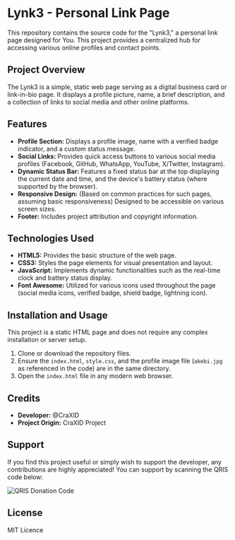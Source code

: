 # Lynk3 - Personal Link Page

This repository contains the source code for the "Lynk3," a personal link page designed for You. This project provides a centralized hub for accessing various online profiles and contact points.

## Project Overview

The Lynk3 is a simple, static web page serving as a digital business card or link-in-bio page. It displays a profile picture, name, a brief description, and a collection of links to social media and other online platforms.

## Features

*   **Profile Section:** Displays a profile image, name with a verified badge indicator, and a custom status message.
*   **Social Links:** Provides quick access buttons to various social media profiles (Facebook, GitHub, WhatsApp, YouTube, X/Twitter, Instagram).
*   **Dynamic Status Bar:** Features a fixed status bar at the top displaying the current date and time, and the device's battery status (where supported by the browser).
*   **Responsive Design:** (Based on common practices for such pages, assuming basic responsiveness) Designed to be accessible on various screen sizes.
*   **Footer:** Includes project attribution and copyright information.

## Technologies Used

*   **HTML5:** Provides the basic structure of the web page.
*   **CSS3:** Styles the page elements for visual presentation and layout.
*   **JavaScript:** Implements dynamic functionalities such as the real-time clock and battery status display.
*   **Font Awesome:** Utilized for various icons used throughout the page (social media icons, verified badge, shield badge, lightning icon).

## Installation and Usage

This project is a static HTML page and does not require any complex installation or server setup.

1.  Clone or download the repository files.
2.  Ensure the `index.html`, `style.css`, and the profile image file (`akebi.jpg` as referenced in the code) are in the same directory.
3.  Open the `index.html` file in any modern web browser.

## Credits

*   **Developer:** @⁨CraXID
*   **Project Origin:** CraXID Project

## Support

If you find this project useful or simply wish to support the developer, any contributions are highly appreciated! You can support by scanning the QRIS code below:

![QRIS Donation Code](![QRIS](https://github.com/user-attachments/assets/afd5191f-2af2-4769-84a0-63725944d7e9)
)

## License
MIT Licence
